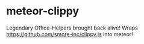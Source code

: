 # meteor-clippy
Legendary Office-Helpers brought back alive! Wraps https://github.com/smore-inc/clippy.js into meteor!
